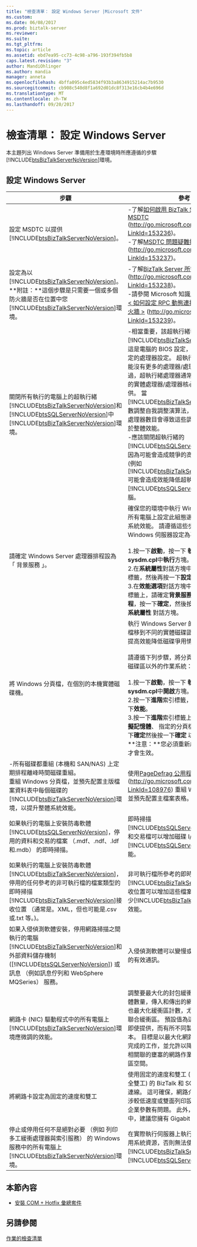 ```yaml
---
title: "檢查清單： 設定 Windows Server |Microsoft 文件"
ms.custom: 
ms.date: 06/08/2017
ms.prod: biztalk-server
ms.reviewer: 
ms.suite: 
ms.tgt_pltfrm: 
ms.topic: article
ms.assetid: ebd7ea95-cc73-4c98-a796-193f394fb5b8
caps.latest.revision: "3"
author: MandiOhlinger
ms.author: mandia
manager: anneta
ms.openlocfilehash: 4bffa095c4ed5834f93b3a8634915214ac7b9530
ms.sourcegitcommit: cb908c540d8f1a692d01dc8f313e16cb4b4e696d
ms.translationtype: MT
ms.contentlocale: zh-TW
ms.lasthandoff: 09/20/2017
---
```

# <a name="checklist-configuring-windows-server"></a>檢查清單： 設定 Windows Server
本主題列出 Windows Server 準備用於生產環境時所應遵循的步驟[!INCLUDE[btsBizTalkServerNoVersion](../includes/btsbiztalkservernoversion-md.md)]環境。  
  
##  <a name="BKMK_Win2k8"></a>設定 Windows Server  
  
|步驟|參考|  
|-----------|---------------|  
|設定 MSDTC 以提供[!INCLUDE[btsBizTalkServerNoVersion](../includes/btsbiztalkservernoversion-md.md)]。|-了解[如何啟用 BizTalk Server 上的 MSDTC](http://go.microsoft.com/fwlink/?LinkId=153236) (http://go.microsoft.com/fwlink/?LinkId=153236)。<br />-了解[MSDTC 問題疑難排解](http://go.microsoft.com/fwlink/?LinkId=153237)(http://go.microsoft.com/fwlink/?LinkId=153237)。|  
|設定為以[!INCLUDE[btsBizTalkServerNoVersion](../includes/btsbiztalkservernoversion-md.md)]。 **附註：**這個步驟是只需要一個或多個防火牆是否在位置中您[!INCLUDE[btsBizTalkServerNoVersion](../includes/btsbiztalkservernoversion-md.md)]環境。|-了解[BizTalk Server 所需的連接埠](http://go.microsoft.com/fwlink/?LinkId=153238)(http://go.microsoft.com/fwlink/?LinkId=153238)。<br />-請參閱 Microsoft 知識庫文章 154596， [< 如何設定 RPC 動態連接埠配置以使用防火牆 >](http://go.microsoft.com/fwlink/?LinkId=153239) (http://go.microsoft.com/fwlink/?LinkId=153239)。|  
|關閉所有執行的電腦上的超執行緒[!INCLUDE[btsBizTalkServerNoVersion](../includes/btsbiztalkservernoversion-md.md)]和[!INCLUDE[btsSQLServerNoVersion](../includes/btssqlservernoversion-md.md)]中[!INCLUDE[btsBizTalkServerNoVersion](../includes/btsbiztalkservernoversion-md.md)]環境。|-相當重要，該超執行緒執行的電腦已關閉[!INCLUDE[btsBizTalkServerNoVersion](../includes/btsbiztalkservernoversion-md.md)]。 這是電腦的 BIOS 設定，通常位於 BIOS 設定的處理器設定。 超執行緒會讓伺服器可能沒有更多的處理器/處理器核心比實際;不過，超執行緒處理器通常介於 20%到 30%的實體處理器/處理器核心的效能之間提供。 當[!INCLUDE[btsBizTalkServerNoVersion](../includes/btsbiztalkservernoversion-md.md)]計數調整自我調整演算法，超執行緒處理器的處理器數目會導致這些調整會扭曲，即不利於整體效能。<br />-應該關閉超執行緒的[!INCLUDE[btsSQLServerNoVersion](../includes/btssqlservernoversion-md.md)]電腦因為可能會造成競爭的高等級的應用程式 (例如[!INCLUDE[btsBizTalkServerNoVersion](../includes/btsbiztalkservernoversion-md.md)]) 可能會造成效能降低超執行緒的環境中[!INCLUDE[btsSQLServerNoVersion](../includes/btssqlservernoversion-md.md)]電腦。|  
|請確定 Windows Server 處理器排程設為 「 背景服務 」。|確保您的環境中執行 Windows Server 的所有電腦上設定此組態選項，將會改善整體系統效能。 請遵循這些步驟，以確保 Windows 伺服器設定為喜好背景服務：<br /><br /> 1.按一下**啟動**，按一下 **執行**，然後輸入**sysdm.cpl**中**執行**方塊。<br />2.在**系統屬性**對話方塊中，按一下 **進階**索引標籤，然後再按一下**設定**下**效能**。<br />3.在**效能選項**對話方塊中，按一下 **進階**索引標籤上，請確定**背景服務**選項底下**處理器排程**，按一下**確定**，然後按一下  **確定**  以關閉 **系統屬性** 對話方塊。|  
|將 Windows 分頁檔，在個別的本機實體磁碟機。|執行 Windows Server 的電腦上，將分頁檔移到不同的實體磁碟區以外的作業系統會提高效能降低磁碟爭用情況。<br /><br /> 請遵循下列步驟，將分頁檔移至不同的實體磁碟區以外的作業系統：<br /><br /> 1.按一下**啟動**，按一下 **執行**，然後輸入**sysdm.cpl**中**開啟**方塊。<br />2.按一下**進階**索引標籤，然後再按一下**設定**下**效能**。<br />3.按一下**進階**索引標籤上，按一下 **變更**下**虛擬記憶體**、 指定的分頁檔的選項，請按一下**確定**然後按一下**確定** 以關閉 系統內容。 **注意：**您必須重新啟動電腦，新設定才會生效。|  
|-所有磁碟都重組 (本機和 SAN/NAS) 上定期排程離峰時間磁碟重組。<br />重組 Windows 分頁檔，並預先配置主版檔案資料表中每個磁碟的[!INCLUDE[btsBizTalkServerNoVersion](../includes/btsbiztalkservernoversion-md.md)]環境，以提升整體系統效能。|使用[PageDefrag 公用程式](http://go.microsoft.com/fwlink/?LinkId=108976)(http://go.microsoft.com/fwlink/?LinkId=108976) 重組 Windows 分頁檔，並預先配置主檔案表格。|  
|如果執行的電腦上安裝防毒軟體[!INCLUDE[btsSQLServerNoVersion](../includes/btssqlservernoversion-md.md)]，停用的資料和交易的檔案 （.mdf、.ndf、.ldf 和.mdb） 的即時掃描。|即時掃描[!INCLUDE[btsSQLServerNoVersion](../includes/btssqlservernoversion-md.md)]資料和交易檔可以增加磁碟 I/O 競爭，並減少[!INCLUDE[btsSQLServerNoVersion](../includes/btssqlservernoversion-md.md)]效能。|  
|如果執行的電腦上安裝防毒軟體[!INCLUDE[btsBizTalkServerNoVersion](../includes/btsbiztalkservernoversion-md.md)]，停用的任何參考的非可執行檔的檔案類型的即時掃描[!INCLUDE[btsBizTalkServerNoVersion](../includes/btsbiztalkservernoversion-md.md)]接收位置 （通常是。XML，但也可能是.csv 或.txt 等。)。|非可執行檔所參考的即時掃描[!INCLUDE[btsBizTalkServerNoVersion](../includes/btsbiztalkservernoversion-md.md)]接收位置可以增加這些檔案的 I/O 競爭，並減少[!INCLUDE[btsBizTalkServerNoVersion](../includes/btsbiztalkservernoversion-md.md)]效能。|  
|如果入侵偵測軟體安裝，停用網路掃描之間執行的電腦[!INCLUDE[btsBizTalkServerNoVersion](../includes/btsbiztalkservernoversion-md.md)]和外部資料儲存機制 ([!INCLUDE[btsSQLServerNoVersion](../includes/btssqlservernoversion-md.md)]) 或訊息 （例如訊息佇列和 WebSphere MQSeries） 服務。|入侵偵測軟體可以變慢或甚至阻止在網路上的有效通訊。|  
|網路卡 (NIC) 驅動程式中的所有電腦上[!INCLUDE[btsBizTalkServerNoVersion](../includes/btsbiztalkservernoversion-md.md)]環境應微調的效能。|調整要最大化的封包緩衝區、 可用的記憶體數量，傳入和傳出的網路裝置驅動程式。 也最大化緩衝區計數，尤其是傳輸緩衝區和聯合緩衝區。 預設值為這些參數，，及是否即使提供，而有所不同製造商與驅動程式版本。 目標是以最大化網路介面卡硬體，所完成的工作，並允許以降低網路流量爆發和相關聯的壅塞的網路作業的最大可能的緩衝區空間。|  
|將網路卡設定為固定的速度和雙工|使用固定的速度和雙工 (1 Gb 或更高版本與全雙工) 的 BizTalk 和 SQL 伺服器上的網路連線。 這可確保，網路介面不會不自動交涉較低速度或雙面列印設定，在過去已有些企業參數有問題。 此外，在高容量環境中，建議您擁有 Gigabit 網路。|  
|停止或停用任何不是絕對必要 （例如 列印多工緩衝處理器與索引服務） 的 Windows 服務中的所有電腦上[!INCLUDE[btsBizTalkServerNoVersion](../includes/btsbiztalkservernoversion-md.md)]環境。|在實際執行伺服器上執行不必要的服務會使用系統資源，否則無法使用由[!INCLUDE[btsBizTalkServerNoVersion](../includes/btsbiztalkservernoversion-md.md)]或[!INCLUDE[btsSQLServerNoVersion](../includes/btssqlservernoversion-md.md)]。|  
  
## <a name="in-this-section"></a>本節內容  
  
-   [安裝 COM + Hotfix 彙總套件](../technical-guides/installing-com-hotfix-rollup-packages.md)  
  
## <a name="see-also"></a>另請參閱  
 [作業的檢查清單](../technical-guides/operations-checklists.md)